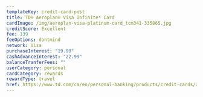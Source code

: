 ```yaml
---
templateKey: credit-card-post
title: TD® Aeroplan® Visa Infinite* Card
cardImage: /img/aeroplan-visa-platinum-card_tcm341-335865.jpg
creditScore: Excellent
fee: 139
feeOptions: dontmind
network: Visa
purchaseInterest: "19.99"
cashAdvanceInterest: "22.99"
balanceTranferFees: ""
userCategory: personal
cardCategory: rewards
rewardType: travel
href: https://www.td.com/ca/en/personal-banking/products/credit-cards/aeroplan/aeroplan-visa-infinite-card/
---
```


